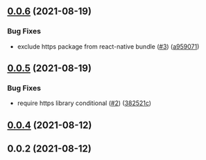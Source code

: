 ## [0.0.6](https://github.com/openlabapps/paperless-api/compare/0.0.5...0.0.6) (2021-08-19)


### Bug Fixes

* exclude https package from react-native bundle ([#3](https://github.com/openlabapps/paperless-api/issues/3)) ([a959071](https://github.com/openlabapps/paperless-api/commit/a95907176279cf695eea360e611bd87667f9fcbd))

## [0.0.5](https://github.com/openlabapps/paperless-api/compare/0.0.4...0.0.5) (2021-08-19)


### Bug Fixes

* require https library conditional ([#2](https://github.com/openlabapps/paperless-api/issues/2)) ([382521c](https://github.com/openlabapps/paperless-api/commit/382521cbc07e623b3e51e7ed2a7e8a533957c31d))

## [0.0.4](https://github.com/openlabapps/paperless-api/compare/0.0.2...0.0.4) (2021-08-12)

## 0.0.2 (2021-08-12)

